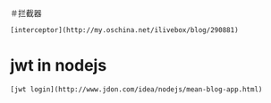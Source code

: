 ＃拦截器
```
[interceptor](http://my.oschina.net/ilivebox/blog/290881)
```

# jwt in nodejs

```
[jwt login](http://www.jdon.com/idea/nodejs/mean-blog-app.html)
```